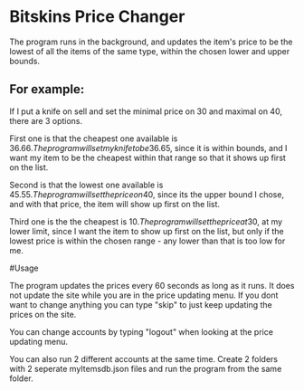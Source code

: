 # Bitskins Price Changer
The program runs in the background, and updates the item's price to be the lowest of all the items of the same type, within the chosen lower and upper bounds.

## For example:

If I put a knife on sell and set the minimal price on 30 and maximal on 40, there are 3 options.

First one is that the cheapest one available is 36.66$. The program will set my knife to be 36.65$, since it is within bounds, and I want my item to be the cheapest within that range so that it shows up first on the list.

Second is that the lowest one available is 45.55$. The program will set the price on 40$, since its the upper bound I chose, and with that price, the item will show up first on the list.

Third one is the the cheapest is 10$. The program will set the price at 30$, at my lower limit, since I want the item to show up first on the list, but only if the lowest price is within the chosen range - any lower than that is too low for me.

#Usage

The program updates the prices every 60 seconds as long as it runs. It does not update the site while you are in the price updating menu. If you dont want to change anything you can type "skip" to just keep updating the prices on the site.

You can change accounts by typing "logout" when looking at the price updating menu.

You can also run 2 different accounts at the same time. Create 2 folders with 2 seperate myItemsdb.json files and run the program from the same folder.
